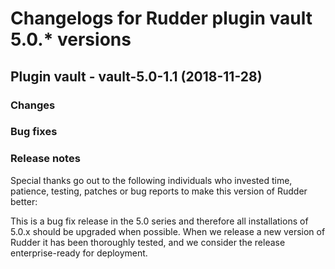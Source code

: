 # Changelogs for Rudder plugin vault 5.0.\* versions

## <a name="vault-5.0-1.1" > </a> Plugin vault - vault-5.0-1.1 (2018-11-28)

### Changes

### Bug fixes

### Release notes

Special thanks go out to the following individuals who invested time, patience, testing, patches or bug reports to make this version of Rudder better:


This is a bug fix release in the 5.0 series and therefore all installations of 5.0.x should be upgraded when possible. When we release a new version of Rudder it has been thoroughly tested, and we consider the release enterprise-ready for deployment.

